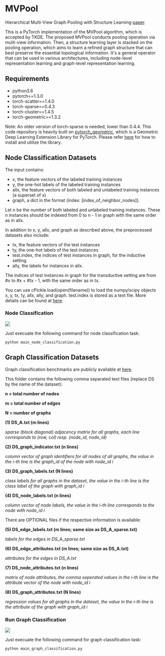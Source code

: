 # MVPool
Hierarchical Multi-View Graph Pooling with Structure Learning [paper](https://ieeexplore.ieee.org/abstract/document/9460814).

This is a PyTorch implementation of the MVPool algorithm, which is accepted by TKDE. The proposed MVPool conducts pooling operation via mulit-view information. Then, a structure learning layer is stacked on the pooling operation, which aims to learn a refined graph structure that can best preserve the essential topological information. It's a general operator that can be used in various architectures, including node-level representation learning and graph-level representation learning.

## Requirements
* python3.6
* pytorch==1.3.0
* torch-scatter==1.4.0
* torch-sparse==0.4.3
* torch-cluster==1.4.5
* torch-geometric==1.3.2

Note:
An older version of torch-sparse is needed, lower than 0.4.4. This code repository is heavily built on [pytorch_geometric](https://github.com/rusty1s/pytorch_geometric), which is a Geometric Deep Learning Extension Library for PyTorch. Please refer [here](https://pytorch-geometric.readthedocs.io/en/latest/) for how to install and utilize the library.

## Node Classification Datasets
The input contains:
* x, the feature vectors of the labeled training instances
* y, the one-hot labels of the labeled training instances
* allx, the feature vectors of both labeled and unlabeled training instances (a superset of x)
* graph, a dict in the format {index: [index_of_neighbor_nodes]}.

Let n be the number of both labeled and unlabeled training instances. These n instances should be indexed from 0 to n - 1 in graph with the same order as in allx.

In addition to x, y, allx, and graph as described above, the preprocessed datasets also include:
* tx, the feature vectors of the test instances
* ty, the one-hot labels of the test instances
* test.index, the indices of test instances in graph, for the inductive setting
* ally, the labels for instances in allx.

The indices of test instances in graph for the transductive setting are from #x to #x + #tx - 1, with the same order as in tx.

You can use cPickle.load(open(filename)) to load the numpy/scipy objects x, y, tx, ty, allx, ally, and graph. test.index is stored as a text file. More details can be found at [here](https://github.com/kimiyoung/planetoid).

### Node Classification

![](https://github.com/cszhangzhen/HGP-SL/blob/master/fig/node-classification.png)

Just execuate the following command for node classification task:
```
python main_node_classification.py
```


## Graph Classification Datasets
Graph classification benchmarks are publicly available at [here](https://ls11-www.cs.tu-dortmund.de/staff/morris/graphkerneldatasets).

This folder contains the following comma separated text files (replace DS by the name of the dataset):

**n = total number of nodes**

**m = total number of edges**

**N = number of graphs**

**(1) DS_A.txt (m lines)** 

*sparse (block diagonal) adjacency matrix for all graphs, each line corresponds to (row, col) resp. (node_id, node_id)*

**(2) DS_graph_indicator.txt (n lines)**

*column vector of graph identifiers for all nodes of all graphs, the value in the i-th line is the graph_id of the node with node_id i*

**(3) DS_graph_labels.txt (N lines)** 

*class labels for all graphs in the dataset, the value in the i-th line is the class label of the graph with graph_id i*

**(4) DS_node_labels.txt (n lines)**

*column vector of node labels, the value in the i-th line corresponds to the node with node_id i*

There are OPTIONAL files if the respective information is available:

**(5) DS_edge_labels.txt (m lines; same size as DS_A_sparse.txt)**

*labels for the edges in DS_A_sparse.txt* 

**(6) DS_edge_attributes.txt (m lines; same size as DS_A.txt)**

*attributes for the edges in DS_A.txt* 

**(7) DS_node_attributes.txt (n lines)** 

*matrix of node attributes, the comma seperated values in the i-th line is the attribute vector of the node with node_id i*

**(8) DS_graph_attributes.txt (N lines)** 

*regression values for all graphs in the dataset, the value in the i-th line is the attribute of the graph with graph_id i*


### Run Graph Classification

![](https://github.com/cszhangzhen/HGP-SL/blob/master/fig/graph-classification.png)

Just execuate the following command for graph classification task:
```
python main_graph_classification.py
```